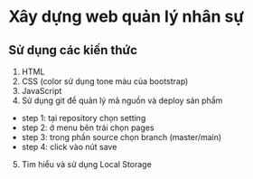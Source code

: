 # Xây dựng web quản lý nhân sự #
## Sử dụng các kiến thức ##
1. HTML
2. CSS (color sử dụng tone màu của bootstrap)
3. JavaScript
4. Sử dụng git để quản lý mã nguồn và deploy sản phẩm
+ step 1: tại repository chọn setting
+ step 2: ở menu bên trái chọn pages
+ step 3: trong phần source chọn branch (master/main)
+ step 4: click vào nút save
5. Tìm hiểu và sử dụng Local Storage